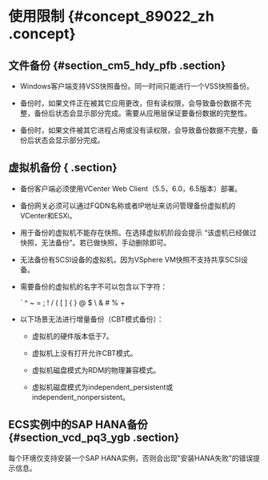 # 使用限制 {#concept_89022_zh .concept}

## 文件备份 {#section_cm5_hdy_pfb .section}

-   Windows客户端支持VSS快照备份。同一时间只能进行一个VSS快照备份。

-   备份时，如果文件正在被其它应用更改，但有读权限，会导致备份数据不完整，备份后状态会显示部分完成。需要从应用层保证要备份数据的完整性。

-   备份时，如果文件被其它进程占用或没有读权限，会导致备份数据不完整，备份后状态会显示部分完成。


## 虚拟机备份 { .section}

-   备份客户端必须使用VCenter Web Client（5.5，6.0，6.5版本）部署。

-   备份网关必须可以通过FQDN名称或者IP地址来访问管理备份虚拟机的VCenter和ESXi。

-   用于备份的虚拟机不能存在快照。在选择虚拟机阶段会提示 “该虚机已经做过快照，无法备份”。若已做快照，手动删除即可。

-   无法备份有SCSI设备的虚拟机，因为VSphere VM快照不支持共享SCSI设备。

-   需要备份的虚拟机的名字不可以包含以下字符：

    \` ^ ~ = ; ! / \( \[ \] \{ \} @ $ \\ & \# % +

-   以下场景无法进行增量备份（CBT模式备份）：

    -   虚拟机的硬件版本低于7。

    -   虚拟机上没有打开允许CBT模式。

    -   虚拟机磁盘模式为RDM的物理兼容模式。

    -   虚拟机磁盘模式为independent\_persistent或independent\_nonpersistent。


## ECS实例中的SAP HANA备份 {#section_vcd_pq3_ygb .section}

每个环境仅支持安装一个SAP HANA实例，否则会出现"安装HANA失败"的错误提示信息。

